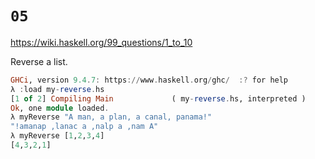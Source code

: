 # `05`

https://wiki.haskell.org/99_questions/1_to_10

Reverse a list.

```haskell
GHCi, version 9.4.7: https://www.haskell.org/ghc/  :? for help
λ :load my-reverse.hs 
[1 of 2] Compiling Main             ( my-reverse.hs, interpreted )
Ok, one module loaded.
λ myReverse "A man, a plan, a canal, panama!"
"!amanap ,lanac a ,nalp a ,nam A"
λ myReverse [1,2,3,4]
[4,3,2,1]
```
